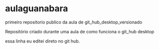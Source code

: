 # aulaguanabara
 primeiro repositorio publico da aula de git_hub_desktop_versionado

Repositório criado durante uma aula de como funciona o git_hub desktop

essa linha eu editei direto no git hub. 
